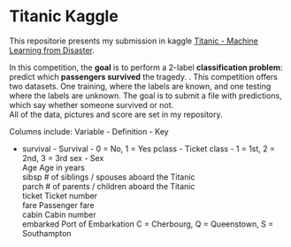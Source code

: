 # Titanic Kaggle

This repositorie presents my submission in kaggle [Titanic - Machine Learning from Disaster](https://www.kaggle.com/competitions/titanic). <br>

In this competition, the <b>goal</b> is to perform a 2-label <b>classification problem</b>: predict which <b>passengers survived</b> the tragedy. <be>. This competition offers two datasets. One training, where the labels are known, and one testing where the labels are unknown. The goal is to submit a file with predictions, which say whether someone survived or not. <br> All of the data, pictures and score are set in my repository.

Columns include: 
Variable -	Definition	- Key
  
- survival	- Survival	- 0 = No, 1 = Yes
pclass	- Ticket class -	1 = 1st, 2 = 2nd, 3 = 3rd
sex	- Sex	
Age	Age in years	
sibsp	# of siblings / spouses aboard the Titanic	
parch	# of parents / children aboard the Titanic	
ticket	Ticket number	
fare	Passenger fare	
cabin	Cabin number	
embarked	Port of Embarkation	C = Cherbourg, Q = Queenstown, S = Southampton
